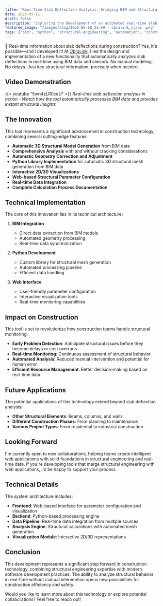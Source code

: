 ```yaml
---
title: "Real-Time Slab Deflection Analysis: Bridging BIM and Structural Engineering"
date: 2025-05-11
draft: false
description: "Exploring the development of an automated real-time slab deflection analysis tool that combines BIM data with structural engineering principles."
featured_image: "/images/blog/2025-05-18_21-09 - obralink_slabs .png"
tags: ["bim", "python", "structural-engineering", "automation", "construction-technology", "real-time-analysis"]
---
```


🔧 Real-time information about slab deflections during construction? Yes, it's possible—and I developed it! At <a href="https://obralink.com" target="_blank" rel="noopener">ObraLink</a>, I led the design and implementation of a new functionality that automatically analyzes slab deflections in real-time using BIM data and sensors. No manual modeling. No delays. Just key structural information, precisely when needed.

## Video Demonstration

{{< youtube "5wn4zLR0ceU" >}}
*Real-time slab deflection analysis in action - Watch how the tool automatically processes BIM data and provides instant structural insights*

## The Innovation

This tool represents a significant advancement in construction technology, combining several cutting-edge features:

- **Automatic 3D Structural Model Generation** from BIM data
- **Comprehensive Analysis** with and without cracking considerations
- **Automatic Geometry Correction and Adjustment**
- **Python Library Implementation** for automatic 3D structural mesh generation from BIM data
- **Interactive 2D/3D Visualizations**
- **Web-based Structural Parameter Configuration**
- **Real-time Data Integration**
- **Complete Calculation Process Documentation**

## Technical Implementation

The core of this innovation lies in its technical architecture:

1. **BIM Integration**
   - Direct data extraction from BIM models
   - Automated geometry processing
   - Real-time data synchronization

2. **Python Development**
   - Custom library for structural mesh generation
   - Automated processing pipeline
   - Efficient data handling

3. **Web Interface**
   - User-friendly parameter configuration
   - Interactive visualization tools
   - Real-time monitoring capabilities

## Impact on Construction

This tool is set to revolutionize how construction teams handle structural monitoring:

- **Early Problem Detection**: Anticipate structural issues before they become delays or cost overruns
- **Real-time Monitoring**: Continuous assessment of structural behavior
- **Automated Analysis**: Reduced manual intervention and potential for human error
- **Efficient Resource Management**: Better decision-making based on real-time data

## Future Applications

The potential applications of this technology extend beyond slab deflection analysis:

- **Other Structural Elements**: Beams, columns, and walls
- **Different Construction Phases**: From planning to maintenance
- **Various Project Types**: From residential to industrial construction

## Looking Forward

I'm currently open to new collaborations, helping teams create intelligent web applications with solid foundations in structural engineering and real-time data. If you're developing tools that merge structural engineering with web applications, I'd be happy to support your process.

## Technical Details

The system architecture includes:

- **Frontend**: Web-based interface for parameter configuration and visualization
- **Backend**: Python-based processing engine
- **Data Pipeline**: Real-time data integration from multiple sources
- **Analysis Engine**: Structural calculations with automated mesh generation
- **Visualization Module**: Interactive 2D/3D representations

## Conclusion

This development represents a significant step forward in construction technology, combining structural engineering expertise with modern software development practices. The ability to analyze structural behavior in real-time without manual intervention opens new possibilities for construction efficiency and safety.

Would you like to learn more about this technology or explore potential collaborations? Feel free to reach out! 